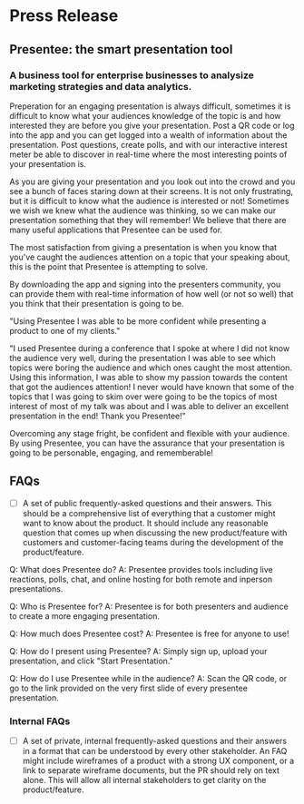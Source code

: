 # Press Release 
## Presentee: the smart presentation tool 

### A business tool for enterprise businesses to analysize marketing strategies and data analytics. 

Preperation for an engaging presentation is always difficult, sometimes it is difficult to know what your audiences knowledge of the topic is and how interested they are before you give your presentation. Post a QR code or log into the app and you can get logged into a wealth of information about the presentation. Post questions, create polls, and with our interactive interest meter be able to discover in real-time where the most interesting points of your presentation is.

As you are giving your presentation and you look out into the crowd and you see a bunch of faces staring down at their screens. It is not only frustrating, but it is difficult to know what the audience is interested or not! Sometimes we wish we knew what the audience was thinking, so we can make our presentation something that they will remember! We believe that there are many useful applications that Presentee can be used for.

The most satisfaction from giving a presentation is when you know that you've caught the audiences attention on a topic that your speaking about, this is the point that Presentee is attempting to solve.


By downloading the app and signing into the presenters community, you can provide them with real-time information of how well (or not so well) that you think that their presentation is going to be.

"Using Presentee I was able to be more confident while presenting a product to one of my clients."

"I used Presentee during a conference that I spoke at where I did not know the audience very well, during the presentation I was able to see which topics were boring the audience and which ones caught the most attention. Using this information, I was able to show my passion towards the content that got the audiences attention! I never would have known that some of the topics that I was going to skim over were going to be the topics of most interest of most of my talk was about and I was able to deliver an excellent presentation in the end! Thank you Presentee!"

Overcoming any stage fright, be confident and flexible with your audience.
By using Presentee, you can have the assurance that your presentation is going to be personable, engaging, and rememberable!

## FAQs 

- [ ] A set of public frequently-asked questions and their answers. This should be a comprehensive list of everything that a customer might want to know about the product. 
It should include any reasonable question that comes up when discussing the new product/feature with customers and customer-facing teams during the development of the product/feature. 

Q: What does Presentee do?
A: Presentee provides tools including live reactions, polls, chat, and online hosting for both remote and inperson presentations.

Q: Who is Presentee for?
A: Presentee is for both presenters and audience to create a more engaging presentation.

Q: How much does Presentee cost?
A: Presentee is free for anyone to use!

Q: How do I present using Presentee?
A: Simply sign up, upload your presentation, and click "Start Presentation."

Q: How do I use Presentee while in the audience?
A: Scan the QR code, or go to the link provided on the very first slide of every presentee presentation.

### Internal FAQs 
- [ ] A set of private, internal frequently-asked questions and their answers in a format that can be understood by every other stakeholder. An FAQ might include wireframes of a 
product with a strong UX component, or a link to separate wireframe documents, but the PR should rely on text alone. This will allow all internal stakeholders to get clarity on the 
product/feature.